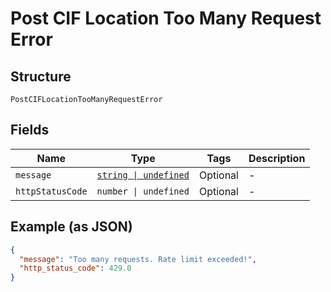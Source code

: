 
# Post CIF Location Too Many Request Error

## Structure

`PostCIFLocationTooManyRequestError`

## Fields

| Name | Type | Tags | Description |
|  --- | --- | --- | --- |
| `message` | [`string \| undefined`](../../doc/models/string-enum.md) | Optional | - |
| `httpStatusCode` | `number \| undefined` | Optional | - |

## Example (as JSON)

```json
{
  "message": "Too many requests. Rate limit exceeded!",
  "http_status_code": 429.0
}
```

